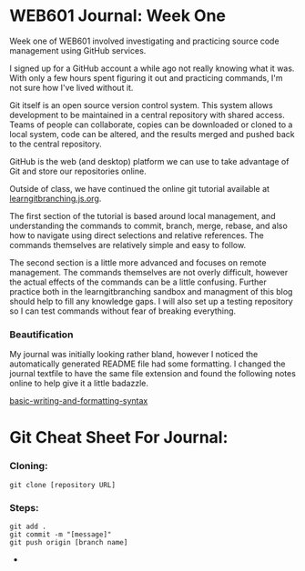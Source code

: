 # WEB601 Journal: Week One

Week one of WEB601 involved investigating and practicing source code management using GitHub services.

I signed up for a GitHub account a while ago not really knowing what it was. With only a few hours spent figuring it out and practicing commands, I'm not sure how I've lived without it.

Git itself is an open source version control system. This system allows development to be maintained in a central repository with shared access. Teams of people can collaborate, copies can be downloaded or cloned to a local system, code can be altered, and the results merged and pushed back to the central repository.

GitHub is the web (and desktop) platform we can use to take advantage of Git and store our repositories online. 

Outside of class, we have continued the online git tutorial available at [learngitbranching.js.org](https://learngitbranching.js.org).

The first section of the tutorial is based around local management, and understanding the commands to commit, branch, merge, rebase, and also how to navigate using direct selections and relative references. The commands themselves are relatively simple and easy to follow.

The second section is a little more advanced and focuses on remote management. The commands themselves are not overly difficult, however the actual effects of the commands can be a little confusing. Further practice both in the learngitbranching sandbox and managment of this blog should help to fill any knowledge gaps. I will also set up a testing repository so I can test commands without fear of breaking everything. 

### Beautification

My journal was initially looking rather bland, however I noticed the automatically generated README file had some formatting. I changed the journal textfile to have the same file extension and found the following notes online to help give it a little badazzle.

[basic-writing-and-formatting-syntax](https://help.github.com/en/articles/basic-writing-and-formatting-syntax)

# Git Cheat Sheet For Journal:

### Cloning:
```
git clone [repository URL]
```

### Steps:
```
git add .
git commit -m "[message]"
git push origin [branch name]
```

-